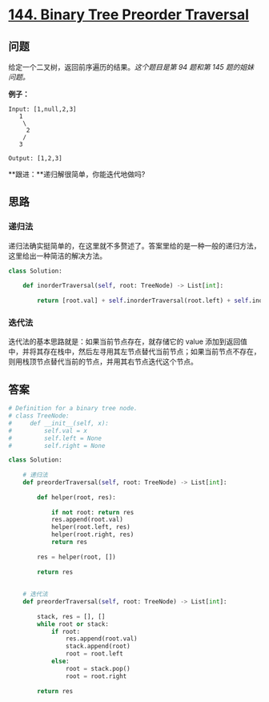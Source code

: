 # [144. Binary Tree Preorder Traversal](https://leetcode.com/problems/binary-tree-preorder-traversal/)

## 问题

给定一个二叉树，返回前序遍历的结果。*这个题目是第 94 题和第 145 题的姐妹问题。*

**例子：**

```
Input: [1,null,2,3]
   1
    \
     2
    /
   3

Output: [1,2,3]
```

**跟进：**递归解很简单，你能迭代地做吗?

## 思路

### 递归法

递归法确实挺简单的，在这里就不多赘述了。答案里给的是一种一般的递归方法，这里给出一种简洁的解决方法。

```python
class Solution:
    
    def inorderTraversal(self, root: TreeNode) -> List[int]:
        
        return [root.val] + self.inorderTraversal(root.left) + self.inorderTraversal(root.right) if root else []
```

### 迭代法

迭代法的基本思路就是：如果当前节点存在，就存储它的 value 添加到返回值中，并将其存在栈中，然后左寻用其左节点替代当前节点；如果当前节点不存在，则用栈顶节点替代当前的节点，并用其右节点迭代这个节点。

## 答案

```python
# Definition for a binary tree node.
# class TreeNode:
#     def __init__(self, x):
#         self.val = x
#         self.left = None
#         self.right = None

class Solution:
    
    # 递归法
    def preorderTraversal(self, root: TreeNode) -> List[int]:
        
        def helper(root, res):
        
            if not root: return res
            res.append(root.val)
            helper(root.left, res)
            helper(root.right, res)
            return res
        
        res = helper(root, [])
        
        return res
    
    
    # 迭代法
    def preorderTraversal(self, root: TreeNode) -> List[int]:
        
        stack, res = [], []
        while root or stack:
            if root:
                res.append(root.val)
                stack.append(root)
                root = root.left
            else:
                root = stack.pop()
                root = root.right
            
        return res
```